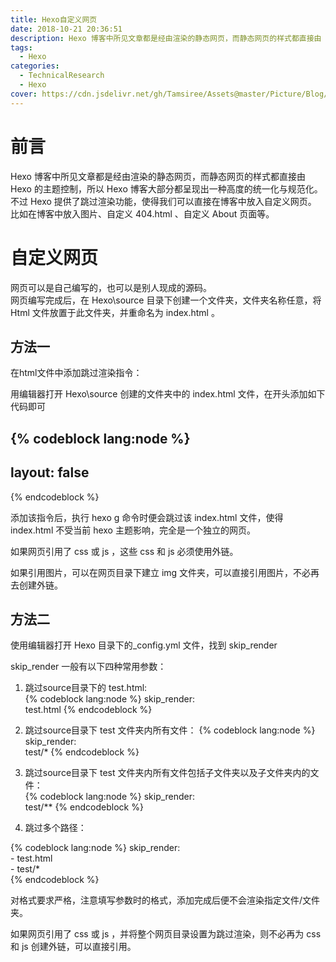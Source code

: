 ```yaml
---
title: Hexo自定义网页
date: 2018-10-21 20:36:51
description: Hexo 博客中所见文章都是经由渲染的静态网页，而静态网页的样式都直接由 Hexo 的主题控制，所以 Hexo 博客大部分都呈现出一种高度的统一化与规范化。不过 Hexo 提供了跳过渲染功能，使得我们可以直接在博客中放入自定义网页。比如在博客中放入图片、自定义 404.html 、自定义 About 页面等。
tags:
  - Hexo
categories:
  - TechnicalResearch
  - Hexo
cover: https://cdn.jsdelivr.net/gh/Tamsiree/Assets@master/Picture/Blog/Cover/t01781bd4b1218329e1.jpg
---
```

# 前言
Hexo 博客中所见文章都是经由渲染的静态网页，而静态网页的样式都直接由 Hexo 的主题控制，所以 Hexo 博客大部分都呈现出一种高度的统一化与规范化。  
不过 Hexo 提供了跳过渲染功能，使得我们可以直接在博客中放入自定义网页。  
比如在博客中放入图片、自定义 404.html 、自定义 About 页面等。

# 自定义网页 

网页可以是自己编写的，也可以是别人现成的源码。  
网页编写完成后，在 Hexo\source 目录下创建一个文件夹，文件夹名称任意，将 Html 文件放置于此文件夹，并重命名为 index.html 。

## 方法一

在html文件中添加跳过渲染指令：

用编辑器打开 Hexo\source 创建的文件夹中的 index.html 文件，在开头添加如下代码即可

{% codeblock lang:node %}
---  
layout: false  
---  
{% endcodeblock %}


添加该指令后，执行 hexo g 命令时便会跳过该 index.html 文件，使得 index.html 不受当前 hexo 主题影响，完全是一个独立的网页。

如果网页引用了 css 或 js ，这些 css 和 js 必须使用外链。

如果引用图片，可以在网页目录下建立 img 文件夹，可以直接引用图片，不必再去创建外链。

## 方法二

使用编辑器打开 Hexo 目录下的_config.yml 文件，找到 skip_render

skip_render 一般有以下四种常用参数：

1. 跳过source目录下的 test.html:  
{% codeblock lang:node %}
skip_render:  
    test.html
{% endcodeblock %}  

2. 跳过source目录下 test 文件夹内所有文件：
{% codeblock lang:node %}
skip_render:  
    test/*
{% endcodeblock %}  

3. 跳过source目录下 test 文件夹内所有文件包括子文件夹以及子文件夹内的文件：  
{% codeblock lang:node %}
skip_render:  
    test/**
{% endcodeblock %}  

4. 跳过多个路径：

{% codeblock lang:node %}
    skip_render:  
     - test.html  
     - test/*  
{% endcodeblock %}  

对格式要求严格，注意填写参数时的格式，添加完成后便不会渲染指定文件/文件夹。

如果网页引用了 css 或 js ，并将整个网页目录设置为跳过渲染，则不必再为 css 和 js 创建外链，可以直接引用。

